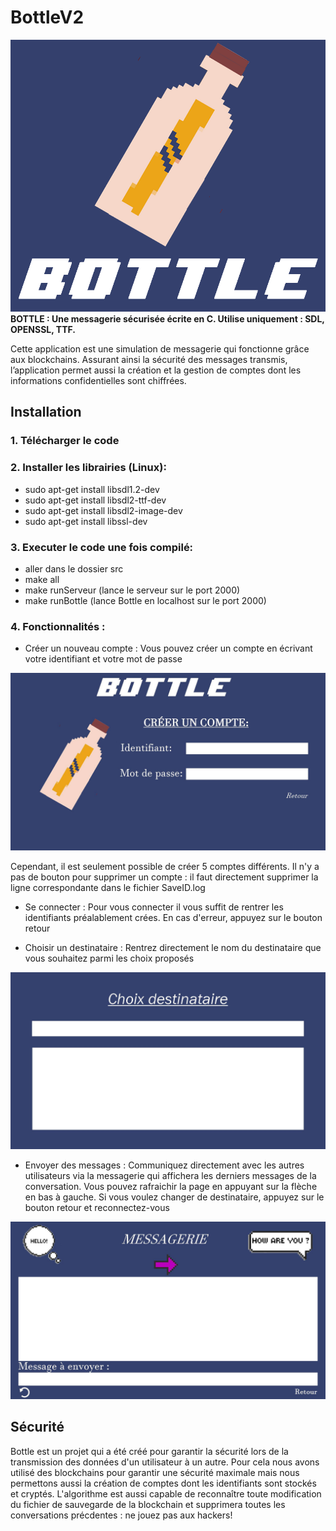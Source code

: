 # BottleV2
![Bottle Design](images/logo.png)
**BOTTLE : Une messagerie sécurisée écrite en C. Utilise uniquement : SDL, OPENSSL, TTF.**

Cette application est une simulation de messagerie qui fonctionne grâce aux blockchains. 
Assurant ainsi la sécurité des messages transmis, l’application permet aussi la création et la gestion de comptes dont les informations confidentielles sont chiffrées.

Installation
------------

### 1. Télécharger le code


### 2. Installer les librairies (Linux):

- sudo apt-get install libsdl1.2-dev
- sudo apt-get install libsdl2-ttf-dev
- sudo apt-get install libsdl2-image-dev
- sudo apt-get install libssl-dev  

### 3. Executer le code une fois compilé:

- aller dans le dossier src
- make all
- make runServeur (lance le serveur sur le port 2000)
- make runBottle (lance Bottle en localhost sur le port 2000)

### 4. Fonctionnalités :

- Créer un nouveau compte : Vous pouvez créer un compte en écrivant votre identifiant et votre mot de passe

![Bottle Design](images/compte.jpg)

Cependant, il est seulement possible de créer 5 comptes différents.
Il n'y a pas de bouton pour supprimer un compte : il faut directement supprimer la ligne correspondante dans le fichier SaveID.log

- Se connecter :  Pour vous connecter il vous suffit de rentrer les identifiants préalablement crées. En cas d'erreur, appuyez sur le bouton retour

- Choisir un destinataire : Rentrez directement le nom du destinataire que vous souhaitez parmi les choix proposés

![Bottle Design](images/destinataire.jpg)

- Envoyer des messages : Communiquez directement avec les autres utilisateurs via la messagerie qui affichera les derniers messages de la conversation. Vous pouvez rafraichir la page en appuyant sur la flèche en bas à gauche. Si vous voulez changer de destinataire, appuyez sur le bouton retour et reconnectez-vous

![Bottle Design](images/messagerie.jpg)

Sécurité
------------

  Bottle est un projet qui a été créé pour garantir la sécurité lors de la transmission des données d'un utilisateur à un autre. Pour cela nous avons utilisé des blockchains pour garantir une sécurité maximale mais nous permettons aussi la création de comptes dont les identifiants sont stockés et cryptés. L'algorithme est aussi capable de reconnaître toute modification du fichier de sauvegarde de la blockchain et supprimera toutes les conversations précdentes : ne jouez pas aux hackers!
